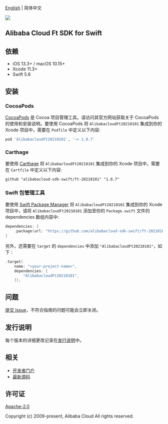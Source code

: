 [English](README.md) | 简体中文

![](https://aliyunsdk-pages.alicdn.com/icons/AlibabaCloud.svg)

## Alibaba Cloud Ft SDK for Swift

## 依赖

- iOS 13.3+ / macOS 10.15+
- Xcode 11.3+
- Swift 5.6

## 安装

### CocoaPods

[CocoaPods](https://cocoapods.org) 是 Cocoa 项目管理工具。请访问其官方网站获取关于 CocoaPods 的使用和安装说明。要使用 CocoaPods 将 `AlibabacloudFt20210101` 集成到你的 Xcode 项目中，需要在 `Podfile` 中定义以下内容:

```ruby
pod 'AlibabacloudFt20210101', '~> 1.0.7'
```

### Carthage

要使用 [Carthage](https://github.com/Carthage/Carthage) 将 `AlibabacloudFt20210101` 集成到你的 Xcode 项目中，需要在 `Cartfile` 中定义以下内容:

```ogdl
github "alibabacloud-sdk-swift/ft-20210101" "1.0.7"
```

### Swift 包管理工具

要使用 [Swift Package Manager](https://swift.org/package-manager/) 将 `AlibabacloudFt20210101` 集成到你的 Xcode 项目中，请将 `AlibabacloudFt20210101` 添加至你的 `Package.swift` 文件的 dependencies 数组内容中:

```swift
dependencies: [
    .package(url: "https://github.com/alibabacloud-sdk-swift/ft-20210101.git", from: "1.0.7")
]
```

另外，还需要在 `target` 的 `dependencies` 中添加 `"AlibabacloudFt20210101"`，如下：

```swift
.target(
    name: "<your-project-name>",
    dependencies: [
        "AlibabacloudFt20210101",
    ]),
```

## 问题

[提交 Issue](https://github.com/alibabacloud-sdk-swift/ft-20210101/issues/new)，不符合指南的问题可能会立即关闭。

## 发行说明

每个版本的详细更改记录在[发行说明](./ChangeLog.txt)中。

## 相关

* [开发者门户](https://next.api.aliyun.com/home)
* [最新源码](https://github.com/alibabacloud-sdk-swift/ft-20210101)

## 许可证

[Apache-2.0](http://www.apache.org/licenses/LICENSE-2.0)

Copyright (c) 2009-present, Alibaba Cloud All rights reserved.
